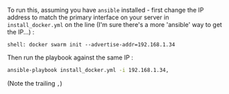 To run this, assuming you have `ansible` installed - first change the IP address to match the primary interface on your server in `install_docker.yml` on the line (I'm sure there's a more 'ansible' way to get the IP...) :
```
shell: docker swarm init --advertise-addr=192.168.1.34
```

Then run the playbook against the same IP :
```bash
ansible-playbook install_docker.yml -i 192.168.1.34,
```

(Note the trailing `,`)
